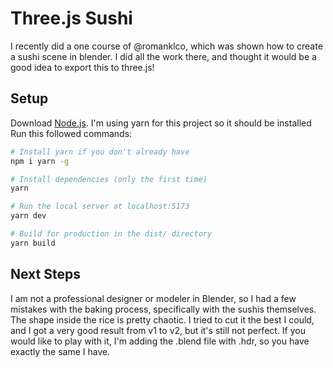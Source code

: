 # Three.js Sushi

I recently did a one course of @romanklco, which was shown how to create a sushi scene in blender. I did all the work there, and thought it would be a good idea to export this to three.js!

## Setup

Download [Node.js](https://nodejs.org/en/download/).
I'm using yarn for this project so it should be installed
Run this followed commands:

```bash
# Install yarn if you don't already have
npm i yarn -g

# Install dependencies (only the first time)
yarn

# Run the local server at localhost:5173
yarn dev

# Build for production in the dist/ directory
yarn build
```

## Next Steps

I am not a professional designer or modeler in Blender, so I had a few mistakes with the baking process, specifically with the sushis themselves. The shape inside the rice is pretty chaotic. I tried to cut it the best I could, and I got a very good result from v1 to v2, but it's still not perfect. If you would like to play with it, I'm adding the .blend file with .hdr, so you have exactly the same I have.
